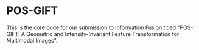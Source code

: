 # POS-GIFT
This is the core code for our submission to Information Fusion titled "POS-GIFT: A Geometric and Intensity-Invariant Feature Transformation for Multimodal Images".

